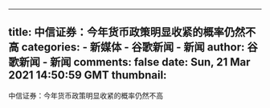 
---
title: 中信证券：今年货币政策明显收紧的概率仍然不高
categories: 
    - 新媒体
    - 谷歌新闻 - 新闻
author: 谷歌新闻 - 新闻
comments: false
date: Sun, 21 Mar 2021 14:50:59 GMT
thumbnail: 
---

<div>   
中信证券：今年货币政策明显收紧的概率仍然不高  
</div>
            